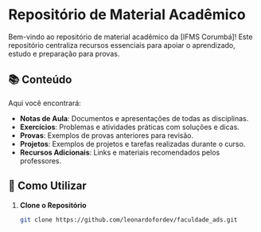 # Repositório de Material Acadêmico

Bem-vindo ao repositório de material acadêmico da [IFMS Corumbá]! Este repositório centraliza recursos essenciais para apoiar o aprendizado, estudo e preparação para provas.

## 📚 Conteúdo

Aqui você encontrará:

- **Notas de Aula**: Documentos e apresentações de todas as disciplinas.
- **Exercícios**: Problemas e atividades práticas com soluções e dicas.
- **Provas**: Exemplos de provas anteriores para revisão.
- **Projetos**: Exemplos de projetos e tarefas realizadas durante o curso.
- **Recursos Adicionais**: Links e materiais recomendados pelos professores.

## 🚀 Como Utilizar

1. **Clone o Repositório**
   ```bash
   git clone https://github.com/leonardofordev/faculdade_ads.git
